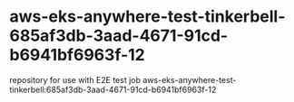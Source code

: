 # aws-eks-anywhere-test-tinkerbell-685af3db-3aad-4671-91cd-b6941bf6963f-12
repository for use with E2E test job aws-eks-anywhere-test-tinkerbell:685af3db-3aad-4671-91cd-b6941bf6963f-12
